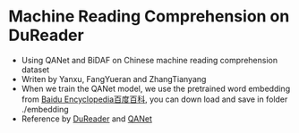 # Machine Reading Comprehension on DuReader 

* Using QANet and BiDAF on Chinese machine reading comprehension dataset
* Writen by Yanxu, FangYueran and ZhangTianyang
* When we train the QANet model, we use the pretrained word embedding from [Baidu Encyclopedia百度百科](
https://pan.baidu.com/s/1Rn7LtTH0n7SHyHPfjRHbkg), you can down load and save in folder ./embedding
* Reference by [DuReader](https://github.com/baidu/DuReader) and [QANet](https://github.com/NLPLearn/QANet)


